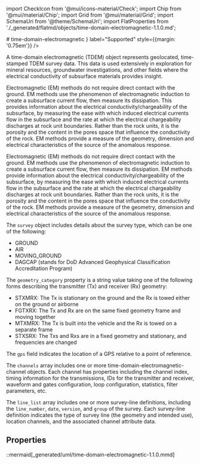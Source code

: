 import CheckIcon from '@mui/icons-material/Check';
import Chip from '@mui/material/Chip';
import Grid from '@mui/material/Grid';
import SchemaUri from '@theme/SchemaUri';
import FlatProperties from './_generated/flatmd/objects/time-domain-electromagnetic-1.1.0.md';

<Grid container>
# time-domain-electromagnetic
<Chip color="info" icon={<CheckIcon />} label="Supported" style={{margin: '0.75em'}} />
</Grid>
<SchemaUri uri="schema/objects/time-domain-electromagnetic/1.1.0/time-domain-electromagnetic.schema.json" />

A time-domain electromagnetic (TDEM) object represents geolocated, time-stamped TDEM survey data. This data is used extensively in exploration for mineral resources, groundwater investigations, and other fields where the electrical conductivity of subsurface materials provides insight.

Electromagnetic (EM) methods do not require direct contact with the ground.  EM methods use the phenomenon of electromagnetic induction to create a subsurface current flow, then measure its dissipation.  This provides information about the electrical conductivity/chargeability of the subsurface, by measuring the ease with which induced electrical currents flow in the subsurface and the rate at which the electrical chargeability discharges at rock unit boundaries. Rather than the rock units, it is the porosity and the content in the pores space that influence the conductivity of the rock. EM methods provide a measure of the geometry, dimension and electrical characteristics of the source of the anomalous response.

Electromagnetic (EM) methods do not require direct contact with the ground.  EM methods use the phenomenon of electromagnetic induction to create a subsurface current flow, then measure its dissipation.  EM methods provide information about the electrical conductivity/chargeability of the subsurface, by measuring the ease with which induced electrical currents flow in the subsurface and the rate at which the electrical chargeability discharges at rock unit boundaries. Rather than the rock units, it is the porosity and the content in the pores space that influence the conductivity of the rock.  EM methods provide a measure of the geometry, dimension and electrical characteristics of the source of the anomalous response.

The `survey` object includes details about the survey type, which can be one of the following:
- GROUND
- AIR
- MOVING_GROUND
- DAGCAP (stands for DoD Advanced Geophysical Classification Accreditation Program)

The `geometry_category` property is a string value taking one of the following forms describing the transmitter (Tx) and receiver (Rx) geometry:
- STXMRX: The Tx is stationary on the ground and the Rx is towed either on the ground or airborne
- FGTXRX: The Tx and Rx are on the same fixed geometry frame and moving together
- MTXMRX: The Tx is built into the vehicle and the Rx is towed on a separate frame
- STXSRX: The Txs and Rxs are in a fixed geometry and stationary, and frequencies are changed

The `gps` field indicates the location of a GPS relative to a point of reference.

The `channels` array includes one or more time-domain-electromagnetic-channel objects. Each channel has properties including the channel index, timing information for the transmissions, IDs for the transmitter and receiver, waveform and gates configuration, loop configuration, statistics, filter parameters, etc.

The `line_list` array includes one or more survey-line definitions, including the `line_number`, `date`, `version`, and `group` of the survey. Each survey-line definition indicates the type of survey line (the geometry and intended use), location channels, and the associated channel attribute data.

## Properties

<FlatProperties />

::mermaid[_generated/uml/time-domain-electromagnetic-1.1.0.mmd]
